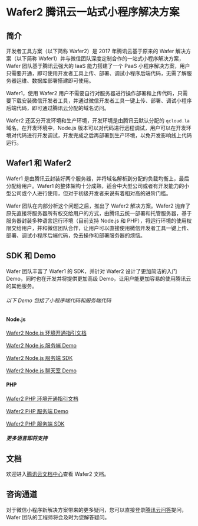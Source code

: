 # Wafer2 腾讯云一站式小程序解决方案

## 简介

开发者工具方案（以下简称 Wafer2）是 2017 年腾讯云基于原来的 Wafer 解决方案（以下简称 Wafer1）并与微信团队深度定制合作的一站式小程序解决方案，Wafer 团队基于腾讯云强大的 IaaS 能力搭建了一个 PaaS 小程序解决方案，用户只需要开通，即可使用开发者工具上传、部署、调试小程序后端代码，无需了解服务器运维、数据库部署搭建即可使用。

Wafer1，使用 Wafer2 用户不需要自行对服务器进行操作部署和上传代码，只需要下载安装微信开发者工具，并通过微信开发者工具一键上传、部署、调试小程序后端代码，即可通过腾讯云分配的域名访问。

Wafer2 还区分开发环境和生产环境，开发环境是由腾讯云默认分配的 `qcloud.la` 域名，在开发环境中，Node.js 版本可以对代码进行远程调试，用户可以在开发环境对代码进行开发调试，开发完成之后再部署到生产环境，以免开发影响线上代码运行。

## Wafer1 和 Wafer2

Wafer1 是由腾讯云封装好两个服务器，并将域名解析到分配的负载均衡上，最后分配给用户。Wafer1 的整体架构十分成熟，适合中大型公司或者有开发能力的小型公司或个人进行使用，但对于初级开发者来说有着相对高的进阶门槛。

Wafer 团队在内部分析这个问题之后，推出了 Wafer2 解决方案。Wafer2 抛弃了原先直接将服务器所有权交给用户的方式，由腾讯云统一部署和托管服务器，基于服务器封装多种语言运行环境（目前支持 Node.js 和 PHP），将运行环境的使用权限交给用户，并和微信团队合作，让用户可以直接使用微信开发者工具一键上传、部署、调试小程序后端代码，免去操作和部署服务器的烦恼。

## SDK 和 Demo

Wafer 团队丰富了 Wafer1 的 SDK，并针对 Wafer2 设计了更加简洁的入门 Demo，同时也在开发并将提供更加高级 Demo，让用户能更加容易的使用腾讯云的其他服务。

###### 以下 Demo 包括了小程序端代码和服务端代码

#### Node.js

[Wafer2 Node.js 环境开通指引文档](https://github.com/tencentyun/wafer2-quickstart-nodejs/blob/master/README.md)

[Wafer2 Node.js 服务端 Demo](https://github.com/tencentyun/wafer2-quickstart-nodejs)

[Wafer2 Node.js 服务端 SDK](https://github.com/tencentyun/wafer2-node-sdk)

[Wafer2 Node.js 聊天室 Demo](https://github.com/tencentyun/wafer2-startup)

#### PHP

[Wafer2 PHP 环境开通指引文档](https://github.com/tencentyun/wafer2-quickstart-php/blob/master/README.md)

[Wafer2 PHP 服务端 Demo](https://github.com/tencentyun/wafer2-quickstart-php)

[Wafer2 PHP 服务端 SDK](https://github.com/tencentyun/wafer-php-server-sdk)

##### 更多语言即将支持

## 文档

欢迎进入[腾讯云文档中心](https://cloud.tencent.com/document/product/619)查看 Wafer2 文档。

## 咨询通道

对于微信小程序新解决方案带来的更多疑问，您可以直接登录[腾讯云问答](https://cloud.tencent.com/developer/ask)提问，Wafer 团队的工程师将会及时为您解答疑问。